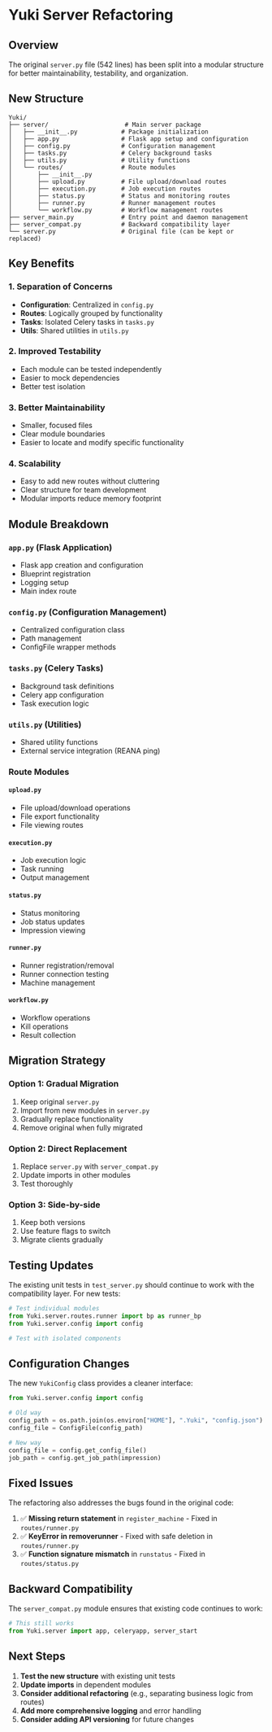 # Yuki Server Refactoring

## Overview

The original `server.py` file (542 lines) has been split into a modular structure for better maintainability, testability, and organization.

## New Structure

```
Yuki/
├── server/                     # Main server package
│   ├── __init__.py            # Package initialization
│   ├── app.py                 # Flask app setup and configuration
│   ├── config.py              # Configuration management
│   ├── tasks.py               # Celery background tasks
│   ├── utils.py               # Utility functions
│   └── routes/                # Route modules
│       ├── __init__.py
│       ├── upload.py          # File upload/download routes
│       ├── execution.py       # Job execution routes
│       ├── status.py          # Status and monitoring routes
│       ├── runner.py          # Runner management routes
│       └── workflow.py        # Workflow management routes
├── server_main.py             # Entry point and daemon management
├── server_compat.py           # Backward compatibility layer
└── server.py                  # Original file (can be kept or replaced)
```

## Key Benefits

### 1. **Separation of Concerns**
- **Configuration**: Centralized in `config.py`
- **Routes**: Logically grouped by functionality
- **Tasks**: Isolated Celery tasks in `tasks.py`
- **Utils**: Shared utilities in `utils.py`

### 2. **Improved Testability**
- Each module can be tested independently
- Easier to mock dependencies
- Better test isolation

### 3. **Better Maintainability**
- Smaller, focused files
- Clear module boundaries
- Easier to locate and modify specific functionality

### 4. **Scalability**
- Easy to add new routes without cluttering
- Clear structure for team development
- Modular imports reduce memory footprint

## Module Breakdown

### `app.py` (Flask Application)
- Flask app creation and configuration
- Blueprint registration
- Logging setup
- Main index route

### `config.py` (Configuration Management)
- Centralized configuration class
- Path management
- ConfigFile wrapper methods

### `tasks.py` (Celery Tasks)
- Background task definitions
- Celery app configuration
- Task execution logic

### `utils.py` (Utilities)
- Shared utility functions
- External service integration (REANA ping)

### Route Modules

#### `upload.py`
- File upload/download operations
- File export functionality
- File viewing routes

#### `execution.py`
- Job execution logic
- Task running
- Output management

#### `status.py`
- Status monitoring
- Job status updates
- Impression viewing

#### `runner.py`
- Runner registration/removal
- Runner connection testing
- Machine management

#### `workflow.py`
- Workflow operations
- Kill operations
- Result collection

## Migration Strategy

### Option 1: Gradual Migration
1. Keep original `server.py`
2. Import from new modules in `server.py`
3. Gradually replace functionality
4. Remove original when fully migrated

### Option 2: Direct Replacement
1. Replace `server.py` with `server_compat.py`
2. Update imports in other modules
3. Test thoroughly

### Option 3: Side-by-side
1. Keep both versions
2. Use feature flags to switch
3. Migrate clients gradually

## Testing Updates

The existing unit tests in `test_server.py` should continue to work with the compatibility layer. For new tests:

```python
# Test individual modules
from Yuki.server.routes.runner import bp as runner_bp
from Yuki.server.config import config

# Test with isolated components
```

## Configuration Changes

The new `YukiConfig` class provides a cleaner interface:

```python
from Yuki.server.config import config

# Old way
config_path = os.path.join(os.environ["HOME"], ".Yuki", "config.json")
config_file = ConfigFile(config_path)

# New way
config_file = config.get_config_file()
job_path = config.get_job_path(impression)
```

## Fixed Issues

The refactoring also addresses the bugs found in the original code:

1. ✅ **Missing return statement** in `register_machine` - Fixed in `routes/runner.py`
2. ✅ **KeyError in removerunner** - Fixed with safe deletion in `routes/runner.py`
3. ✅ **Function signature mismatch** in `runstatus` - Fixed in `routes/status.py`

## Backward Compatibility

The `server_compat.py` module ensures that existing code continues to work:

```python
# This still works
from Yuki.server import app, celeryapp, server_start
```

## Next Steps

1. **Test the new structure** with existing unit tests
2. **Update imports** in dependent modules
3. **Consider additional refactoring** (e.g., separating business logic from routes)
4. **Add more comprehensive logging** and error handling
5. **Consider adding API versioning** for future changes
